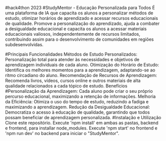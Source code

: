 
#hack4thon 2023
#StudyMentor - Educação Personalizada para Todos
É uma plataforma de IA que capacita os alunos a personalizar métodos de estudo, otimizar horários de aprendizado e acessar recursos educacionais de qualidade. Promove a personalização do aprendizado, ajuda a combater a desigualdade educacional e capacita os alunos a acessar materiais educacionais valiosos, independentemente de recursos limitados, contribuindo assim para o desenvolvimento de comunidades em regiões subdesenvolvidas.

#Principais Funcionalidades
Métodos de Estudo Personalizados: Personalização total para atender às necessidades e objetivos de aprendizagem individuais de cada aluno.
Otimização do Horário de Estudo: Identifica os melhores momentos para a aprendizagem, adaptando-se ao ritmo circadiano do aluno.
Recomendação de Recursos de Aprendizagem: Recomenda livros, vídeos, cursos online e outros materiais de alta qualidade relacionados a cada tópico de estudo.
Benefícios
#Personalização da Aprendizagem: 
Cada aluno pode criar o seu próprio percurso educacional, maximizando a retenção de informações.
Melhoria da Eficiência: Otimiza o uso do tempo de estudo, reduzindo a fadiga e maximizando a aprendizagem.
Redução da Desigualdade Educacional: Democratiza o acesso à educação de qualidade, garantindo que todos possam beneficiar de aprendizagem personalizada.
#Instalação e Utilização
Clone este repositório.
Execute 'npm install' em ambas as pastas, backend e frontend, para installar node_modules.
Execute 'npm start' no frontend e 'npm run dev' no backend para iniciar o "StudyMentor".
